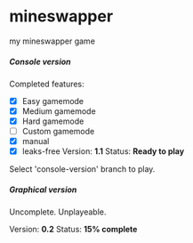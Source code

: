 # mineswapper
my mineswapper game

##### Console version
Completed features:
- [x] Easy gamemode
- [x] Medium gamemode
- [x] Hard gamemode
- [ ] Custom gamemode
- [x] manual
- [x] leaks-free
Version: **1.1**
Status: **Ready to play**

Select 'console-version' branch to play.

##### Graphical version
Uncomplete. Unplayeable.

Version: **0.2**
Status: **15% complete**
